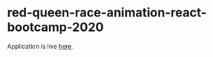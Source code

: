 # red-queen-race-animation-react-bootcamp-2020

Application is live [here](shahzaibnoor-red-alice-queen-bootcamp-2020.surge.sh).
